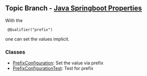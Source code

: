 ## Topic Branch - [Java Springboot Properties](https://github.com/fluentcodes/sandbox/tree/java-springboot-properties)
With the

     @Qualifier("prefix")

one can set the values implicit. 

### Classes
* [PrefixConfiguration](PrefixConfiguration.java): Set the value via prefix
* [PrefixConfigurationTest](PrefixConfigurationTest.java): Test for prefix

